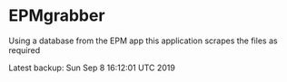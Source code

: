 # EPMgrabber
Using a database from the EPM app this application scrapes the files as required


Latest backup: Sun Sep 8 16:12:01 UTC 2019
